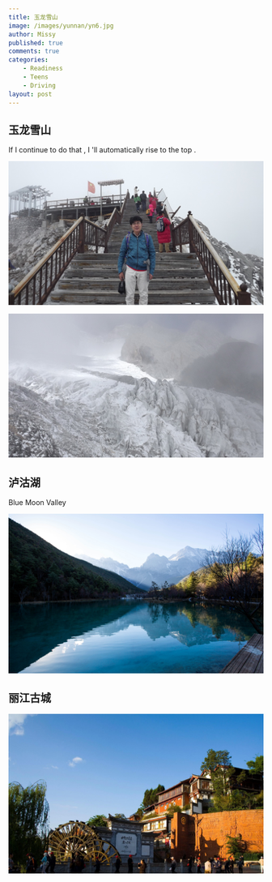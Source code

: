 ```yaml
---
title: 玉龙雪山
image: /images/yunnan/yn6.jpg
author: Missy
published: true
comments: true
categories: 
    - Readiness
    - Teens
    - Driving
layout: post
---
```


## 玉龙雪山

If I continue to do that , I 'll automatically rise to the top .

![雪山](/images/yunnan/lijiang/DSCF0416_zpsjfjtfef8.jpg)


![雪山](/images/yunnan/lijiang/DSCF0432_zpszwvqqwwz.jpg)

## 泸沽湖

Blue Moon Valley

![泸沽湖](/images/yunnan/yn6.jpg)


## 丽江古城


![古镇](/images/yunnan/yn7.jpg)



<!-- ## 束河古镇 -->









<!-- 附加PDF文件的方法 -->

<!-- <small>[more...](/docs/teaching-driving-readiness-to-young-teens-alt-ed-austin.pdf)</small> -->
<!-- <embed src="/docs/your-road-ahead-2012.pdf" width="1000" height="1000" type="application/pdf"/> -->


<!--### Screenshot Link to Published Page-->


<!-- <object data="/docs/teaching-driving-readiness-to-young-teens-alt-ed-austin.pdf" width="1000" height="1000" type='application/pdf'></object> -->


<!-- <div class="embed-responsive">
  <iframe class="embed-responsive-item" src="/docs/teaching-driving-readiness-to-young-teens-alt-ed-austin.pdf" allowfullscreen></iframe>
</div> -->



<!-- <div class="embed-responsive embed-responsive-16by9">
  <iframe class="embed-responsive-item" src="https://www.youtube.com/embed/zpOULjyy-n8?rel=0" allowfullscreen></iframe>
</div>
 -->



